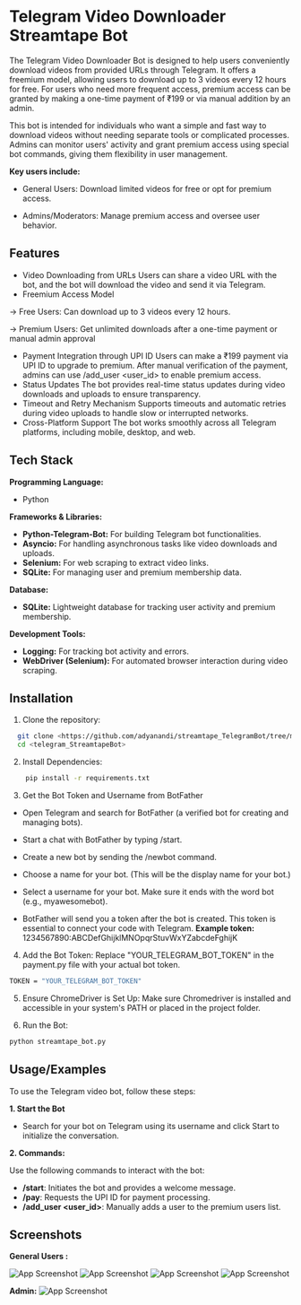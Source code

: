 # Telegram Video Downloader Streamtape Bot

The Telegram Video Downloader Bot is designed to help users conveniently download videos from provided URLs through Telegram. It offers a freemium model, allowing users to download up to 3 videos every 12 hours for free. For users who need more frequent access, premium access can be granted by making a one-time payment of ₹199 or via manual addition by an admin.

This bot is intended for individuals who want a simple and fast way to download videos without needing separate tools or complicated processes. Admins can monitor users' activity and grant premium access using special bot commands, giving them flexibility in user management.

**Key users include:**

- General Users: Download limited videos for free or opt for premium access.

- Admins/Moderators: Manage premium access and oversee user behavior.


## Features

- Video Downloading from URLs
Users can share a video URL with the bot, and the bot will download the video and send it via Telegram.
- Freemium Access Model

-> Free Users: Can download up to 3 videos every 12 hours.

-> Premium Users: Get unlimited downloads after a one-time payment or manual admin approval
- Payment Integration through UPI ID
Users can make a ₹199 payment via UPI ID to upgrade to premium. After manual verification of the payment, admins can use /add_user <user_id> to enable premium access.
- Status Updates
The bot provides real-time status updates during video downloads and uploads to ensure transparency.
- Timeout and Retry Mechanism
Supports timeouts and automatic retries during video uploads to handle slow or interrupted networks.
- Cross-Platform Support
The bot works smoothly across all Telegram platforms, including mobile, desktop, and web.


## Tech Stack

**Programming Language:**

- Python

**Frameworks & Libraries:**

- **Python-Telegram-Bot:** For building Telegram bot functionalities.
- **Asyncio:** For handling asynchronous tasks like video downloads and uploads.
- **Selenium:** For web scraping to extract video links.
- **SQLite:** For managing user and premium membership data.

**Database:**

- **SQLite:** Lightweight database for tracking user activity and premium membership.

**Development Tools:**

- **Logging:** For tracking bot activity and errors.
- **WebDriver (Selenium):** For automated browser interaction during video scraping.


## Installation

1. Clone the repository:

```bash
  git clone <https://github.com/adyanandi/streamtape_TelegramBot/tree/main>
  cd <telegram_StreamtapeBot>

```
2.  Install Dependencies:
```bash
    pip install -r requirements.txt
```
3. Get the Bot Token and Username from BotFather

- Open Telegram and search for BotFather (a verified bot for creating and managing bots).

- Start a chat with BotFather by typing /start.
- Create a new bot by sending the /newbot command.
- Choose a name for your bot. (This will be the display name for your bot.)
- Select a username for your bot. Make sure it ends with the word bot (e.g., myawesomebot).
- BotFather will send you a token after the bot is created. This token is essential to connect your code with Telegram.
**Example token:** 1234567890:ABCDefGhijklMNOpqrStuvWxYZabcdeFghijK



4. Add the Bot Token:
Replace "YOUR_TELEGRAM_BOT_TOKEN" in the payment.py file with your actual bot token.
```bash
TOKEN = "YOUR_TELEGRAM_BOT_TOKEN"
```
5. Ensure ChromeDriver is Set Up:
Make sure Chromedriver is installed and accessible in your system's PATH or placed in the project folder.

6.  Run the Bot:
```bash
python streamtape_bot.py
```
    
## Usage/Examples

To use the Telegram video bot, follow these steps:

**1. Start the Bot**

- Search for your bot on Telegram using its username and click Start to initialize the conversation.

**2. Commands:**

Use the following commands to interact with the bot:

- **/start**: Initiates the bot and provides a welcome message.
- **/pay**: Requests the UPI ID for payment processing.
- **/add_user <user_id>**: Manually adds a user to the premium users list.


## Screenshots

**General Users :**

![App Screenshot](https://i.imgur.com/bLwf2s2.png)
![App Screenshot](https://i.imgur.com/ycG0sog.png)
![App Screenshot](https://i.imgur.com/iArvnY6.png)
![App Screenshot](https://i.imgur.com/C6YqVAR.png)

**Admin:**
![App Screenshot](https://i.imgur.com/yXcgfpc.png)
